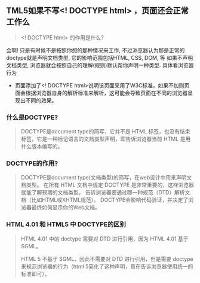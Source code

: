 ## TML5如果不写<! DOCTYPE html> ，页面还会正常工作么
> <! DOCTYPE html> 的作用是什么?

会啊! 只是有时候不是按照你想的那种情况来工作, 不过浏览器认为那是正常的
doctype就是声明文档类型, 它的影响范围包括HTML, CSS, DOM, 等
如果不声明文档类型, 浏览器就会按照自己的理解(规则)默认帮你声明一种类型. 具体看浏览器行为

* 页面添加了<! DOCTYPE html>说明该页面采用了W3C标准，如果不加则页面会根据浏览器自身的解析标准来解析，这可能会导致页面在不同的浏览器呈现出不同的效果。


### 什么是DOCTYPE?
> DOCTYPE是document type的简写，它并不是 HTML 标签，也没有结束标签，它是一种标记语言的文档类型声明，即告诉浏览器当前 HTML 是用什么版本编写的。


### DOCTYPE的作用?
> DOCTYPE是document type(文档类型)的简写，在web设计中用来声明文档类型。
在所有 HTML 文档中规定 DOCTYPE 是非常重要的，这样浏览器就能了解预期的文档类型， 告诉浏览器要通过哪一种规范（DTD）解析文档（比如HTML或XHTML规范）。
DOCTYPE会影响代码验证，并决定了浏览器最终如何显示你的Web文档。

### HTML 4.01 和 HTML5 中 DOCTYPE的区别
> HTML 4.01 中的 doctype 需要对 DTD 进行引用，因为 HTML 4.01 基于 SGML。
> 
> HTML 5 不基于 SGML，因此不需要对 DTD 进行引用，但是需要 doctype 来规范浏览器的行为（html 5简化了这种声明，意在告诉浏览器使用统一的标准即可）。
